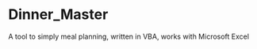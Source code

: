 Dinner_Master
=============

A tool to simply meal planning, written in VBA, works with Microsoft Excel
